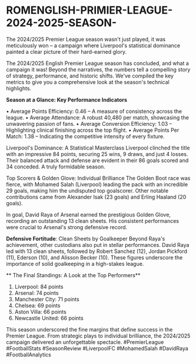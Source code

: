 # ROMENGLISH-PRIMIER-LEAGUE-2024-2025-SEASON-
The 2024/2025 Premier League season wasn't just played, it was meticulously won – a campaign where Liverpool's statistical dominance painted a clear picture of their hard-earned glory.


The 2024/2025 English Premier League season has concluded, and what a campaign it was! Beyond the narratives, the numbers tell a compelling story of strategy, performance, and historic shifts. We've compiled the key metrics to give you a comprehensive look at the season's technical highlights.


**Season at a Glance: Key Performance Indicators**

•	Average Points Efficiency: 0.46 – A measure of consistency across the league.
•	Average Attendance: A robust 40,480 per match, showcasing the unwavering passion of fans.
•	Average Conversion Efficiency: 1.03 – Highlighting clinical finishing across the top flight.
•	Average Points Per Match: 1.38 – Indicating the competitive intensity of every fixture.


Liverpool's Dominance: A Statistical Masterclass Liverpool clinched the title with an impressive 84 points, securing 25 wins, 9 draws, and just 4 losses. Their balanced attack and defense are evident in their 86 goals scored and 34 conceded. A truly formidable season.

Top Scorers & Golden Glove: Individual Brilliance The Golden Boot race was fierce, with Mohamed Salah (Liverpool) leading the pack with an incredible 29 goals, making him the undisputed top goalscorer. Other notable contributions came from Alexander Isak (23 goals) and Erling Haaland (20 goals).


In goal, David Raya of Arsenal earned the prestigious Golden Glove, recording an outstanding 13 clean sheets. His consistent performances were crucial to Arsenal's strong defensive record.


**Defensive Fortitude**: Clean Sheets by Goalkeeper Beyond Raya's achievement, other custodians also put in stellar performances. David Raya led with 13 clean sheets, followed by Robert Sanchez (12), Jordan Pickford (11), Ederson (10), and Alisson Becker (10). These figures underscore the importance of solid goalkeeping in a high-stakes league.

**
The Final Standings: A Look at the Top Performers**

1.	Liverpool: 84 points
2.	Arsenal: 74 points
3.	Manchester City: 71 points
4.	Chelsea: 69 points
5.	Aston Villa: 66 points
6.	Newcastle United: 66 points

   
This season underscored the fine margins that define success in the Premier League. From strategic plays to individual brilliance, the 2024/2025 campaign delivered an unforgettable spectacle.
#PremierLeague #FootballStats #SeasonReview #LiverpoolFC #MohamedSalah #DavidRaya #FootballAnalytics

